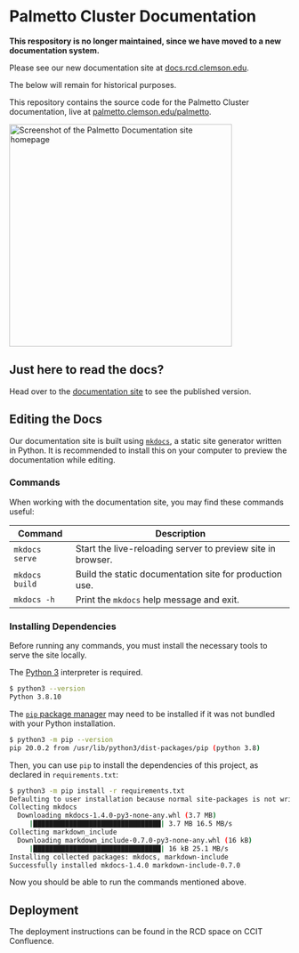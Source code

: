 # Palmetto Cluster Documentation

**This respository is no longer maintained, since we have moved to a new documentation system.**

Please see our new documentation site at [docs.rcd.clemson.edu](https://docs.rcd.clemson.edu).

The below will remain for historical purposes.

This repository contains the source code for the Palmetto Cluster documentation,
live at [palmetto.clemson.edu/palmetto](https://palmetto.clemson.edu/palmetto).

<img
  src="https://user-images.githubusercontent.com/10427974/195657681-b02fd206-19d9-4f21-8100-20fd0e5fab9d.png"
  alt="Screenshot of the Palmetto Documentation site homepage"
  width="400"
/>

## Just here to read the docs?

Head over to the [documentation site](https://palmetto.clemson.edu/palmetto)
to see the published version.

## Editing the Docs

Our documentation site is built using [`mkdocs`](https://www.mkdocs.org), a
static site generator written in Python. It is recommended to install this
on your computer to preview the documentation while editing.

### Commands

When working with the documentation site, you may find these commands useful:

| Command        | Description                                                 |
| -------------- | ----------------------------------------------------------- |
| `mkdocs serve` | Start the live-reloading server to preview site in browser. |
| `mkdocs build` | Build the static documentation site for production use.     |
| `mkdocs -h`    | Print the `mkdocs` help message and exit.                   |

### Installing Dependencies

Before running any commands, you must install the necessary tools to serve the
site locally.

The [Python 3](https://www.python.org/downloads/) interpreter is required.

```sh
$ python3 --version
Python 3.8.10
```

The [`pip` package manager](https://pip.pypa.io/en/stable/getting-started/)
may need to be installed if it was not bundled with your Python installation.

```sh
$ python3 -m pip --version
pip 20.0.2 from /usr/lib/python3/dist-packages/pip (python 3.8)
```

Then, you can use `pip` to install the dependencies of this project, as declared
in `requirements.txt`:

```sh
$ python3 -m pip install -r requirements.txt
Defaulting to user installation because normal site-packages is not writeable
Collecting mkdocs
  Downloading mkdocs-1.4.0-py3-none-any.whl (3.7 MB)
     |████████████████████████████████| 3.7 MB 16.5 MB/s
Collecting markdown_include
  Downloading markdown_include-0.7.0-py3-none-any.whl (16 kB)
     |████████████████████████████████| 16 kB 25.1 MB/s
Installing collected packages: mkdocs, markdown-include
Successfully installed mkdocs-1.4.0 markdown-include-0.7.0
```

Now you should be able to run the commands mentioned above.

## Deployment

The deployment instructions can be found in the RCD space on CCIT Confluence.
